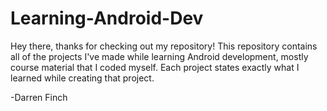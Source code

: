 # Learning-Android-Dev

Hey there, thanks for checking out my repository! This repository contains all of the projects I've made while learning Android development, mostly course material that I coded myself. Each project states exactly what I learned while creating that project.

-Darren Finch
